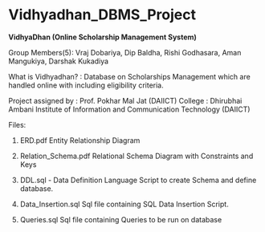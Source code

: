 # Vidhyadhan_DBMS_Project

**VidhyaDhan (Online Scholarship Management System)**

Group Members(5): Vraj Dobariya, Dip Baldha, Rishi Godhasara, Aman Mangukiya, Darshak Kukadiya

What is Vidhyadhan? : Database on Scholarships Management which are handled online with including eligibility criteria.

Project assigned by : Prof. Pokhar Mal Jat (DAIICT)
College : Dhirubhai Ambani Institute of Information and Communication Technology (DAIICT)


Files:

1. ERD.pdf Entity           Relationship Diagram

2. Relation_Schema.pdf      Relational Schema Diagram with Constraints and Keys 

3. DDL.sql -                Data Definition Language Script to create Schema and define database.

4. Data_Insertion.sql       Sql file containing SQL Data Insertion Script.

5. Queries.sql              Sql file containing Queries to be run on database


